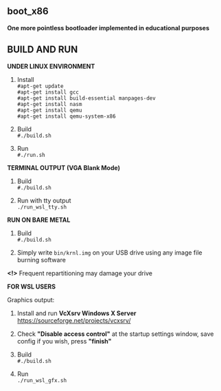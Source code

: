 ## **boot_x86**
**One more pointless bootloader implemented in educational purposes**

##                          **BUILD AND RUN**                 

**UNDER LINUX ENVIRONMENT**

1. Install<br>
`#apt-get update`<br>
`#apt-get install gcc`<br>
`#apt-get install build-essential manpages-dev`<br>
`#apt-get install nasm`<br>
`#apt-get install qemu`<br>
`#apt-get install qemu-system-x86`<br>


2. Build<br>
`#./build.sh`

3. Run<br>
`#./run.sh`

**TERMINAL OUTPUT (VGA Blank Mode)**

1. Build<br>
`#./build.sh`

2. Run with tty output<br>
```./run_wsl_tty.sh```

**RUN ON BARE METAL**

1. Build<br>
`#./build.sh`

2. Simply write `bin/krnl.img` on your USB drive using any image file burning software<br>

**<!>** Frequent repartitioning may damage your drive

**FOR WSL USERS**

Graphics output:<br>

1. Install and run **VcXsrv Windows X Server** https://sourceforge.net/projects/vcxsrv/<br>

2. Check **"Disable access control"** at the startup settings window, save config if you wish, press **"finish"**<br>

3. Build<br>
`#./build.sh`

4. Run<br>
```./run_wsl_gfx.sh```
